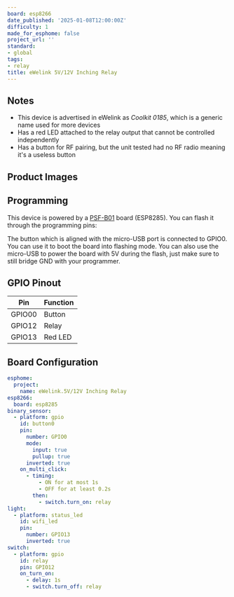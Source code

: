 ```yaml
---
board: esp8266
date_published: '2025-01-08T12:00:00Z'
difficulty: 1
made_for_esphome: false
project_url: ''
standard:
- global
tags:
- relay
title: eWelink 5V/12V Inching Relay
---
```


## Notes

- This device is advertised in eWelink as _Coolkit 0185_, which is a generic name used for more devices
- Has a red LED attached to the relay output that cannot be controlled independently
- Has a button for RF pairing, but the unit tested had no RF radio meaning it's a useless button

## Product Images

## Programming

This device is powered by a [PSF-B01](https://templates.blakadder.com/PSF-B.html) board (ESP8285). You can flash it through the programming pins:

The button which is aligned with the micro-USB port is connected to GPIO0. You can use it to boot the board into flashing mode.
You can also use the micro-USB to power the board with 5V during the flash, just make sure to still bridge GND with your programmer.

## GPIO Pinout

| Pin    | Function |
| ------ | ---------|
| GPIO00 | Button   |
| GPIO12 | Relay    |
| GPIO13 | Red LED  |

## Board Configuration

```yaml
esphome:
  project:
    name: eWelink.5V/12V Inching Relay
esp8266:
  board: esp8285
binary_sensor:
  - platform: gpio
    id: button0
    pin:
      number: GPIO0
      mode:
        input: true
        pullup: true
      inverted: true
    on_multi_click:
      - timing:
          - ON for at most 1s
          - OFF for at least 0.2s
        then:
          - switch.turn_on: relay
light:
  - platform: status_led
    id: wifi_led
    pin:
      number: GPIO13
      inverted: true
switch:
  - platform: gpio
    id: relay
    pin: GPIO12
    on_turn_on:
      - delay: 1s
      - switch.turn_off: relay
```